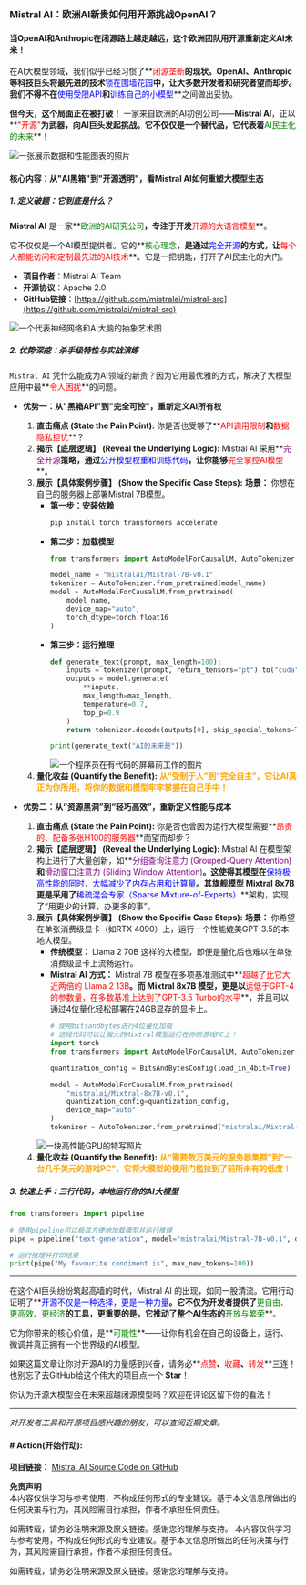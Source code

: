 ### **Mistral AI：欧洲AI新贵如何用开源挑战OpenAI？**

#### **当OpenAI和Anthropic在闭源路上越走越远，这个欧洲团队用开源重新定义AI未来！**

在AI大模型领域，我们似乎已经习惯了**<font color='red'>闭源垄断</font>**的现状。OpenAI、Anthropic等科技巨头将最先进的技术**<font color='blue'>锁在围墙花园</font>**中，让大多数开发者和研究者望而却步。我们不得不在**<font color='blue'>使用受限API</font>**和**<font color='blue'>训练自己的小模型</font>**之间做出妥协。

**但今天，这个局面正在被打破！** 一家来自欧洲的AI初创公司——**Mistral AI**，正以**<font color='red'>"开源"</font>**为武器，向AI巨头发起挑战。它不仅仅是一个替代品，它代表着**<font color='green'>AI民主化的未来</font>**！

![一张展示数据和性能图表的照片](https://images.unsplash.com/photo-1551288049-bebda4e38f71?q=80&w=2070&auto=format&fit=crop)

#### **核心内容：从"AI黑箱"到"开源透明"，看Mistral AI如何重塑大模型生态**

##### **1. 定义破题：它到底是什么？**

**Mistral AI** 是一家**<font color='green'>欧洲的AI研究公司</font>**，专注于开发**<font color='red'>开源的大语言模型</font>**。

它不仅仅是一个AI模型提供者。它的**<font color='green'>核心理念</font>**，是通过**<font color='blue'>完全开源</font>**的方式，让**<font color='red'>每个人都能访问和定制最先进的AI技术</font>**。它是一把钥匙，打开了AI民主化的大门。

*   **项目作者**：Mistral AI Team
*   **开源协议**：Apache 2.0
*   **GitHub链接**：[https://github.com/mistralai/mistral-src](https://github.com/mistralai/mistral-src)

![一个代表神经网络和AI大脑的抽象艺术图](https://images.unsplash.com/photo-1534723452862-4c874018d66d?q=80&w=2070&auto=format&fit=crop)

##### **2. 优势深挖：杀手级特性与实战演练**

`Mistral AI` 凭什么能成为AI领域的新贵？因为它用最优雅的方式，解决了大模型应用中最**<font color='red'>令人困扰</font>**的问题。

*   **优势一：从"黑箱API"到"完全可控"，重新定义AI所有权**
    1.  **直击痛点 (State the Pain Point):** 你是否也受够了**<font color='red'>API调用限制</font>**和**<font color='red'>数据隐私担忧</font>**？
    2.  **揭示【底层逻辑】 (Reveal the Underlying Logic):** Mistral AI 采用**<font color='purple'>完全开源</font>**策略，通过**<font color='blue'>公开模型权重和训练代码</font>**，让你能够**<font color='red'>完全掌控AI模型</font>**。
    3.  **展示【具体案例步骤】 (Show the Specific Case Steps):**
        **场景：** 你想在自己的服务器上部署Mistral 7B模型。
        *   **第一步：安装依赖**
            ```bash
            pip install torch transformers accelerate
            ```
        *   **第二步：加载模型**
            ```python
            from transformers import AutoModelForCausalLM, AutoTokenizer
            
            model_name = "mistralai/Mistral-7B-v0.1"
            tokenizer = AutoTokenizer.from_pretrained(model_name)
            model = AutoModelForCausalLM.from_pretrained(
                model_name,
                device_map="auto",
                torch_dtype=torch.float16
            )
            ```
        *   **第三步：运行推理**
            ```python
            def generate_text(prompt, max_length=100):
                inputs = tokenizer(prompt, return_tensors="pt").to("cuda")
                outputs = model.generate(
                    **inputs,
                    max_length=max_length,
                    temperature=0.7,
                    top_p=0.9
                )
                return tokenizer.decode(outputs[0], skip_special_tokens=True)
            
            print(generate_text("AI的未来是"))
            ```
            ![一个程序员在有代码的屏幕前工作的图片](https://images.unsplash.com/photo-1515879218367-8466d910aaa4?q=80&w=2070&auto=format&fit=crop)
    4.  **量化收益 (Quantify the Benefit):** **<font color='orange'>从“受制于人”到“完全自主”，它让AI真正为你所用，将你的数据和模型牢牢掌握在自己手中！</font>**

*   **优势二：从“资源黑洞”到“轻巧高效”，重新定义性能与成本**
    1.  **直击痛点 (State the Pain Point):** 你是否也曾因为运行大模型需要**<font color='red'>昂贵的、配备多张H100的服务器</font>**而望而却步？
    2.  **揭示【底层逻辑】 (Reveal the Underlying Logic):** Mistral AI 在模型架构上进行了大量创新，如**<font color='purple'>分组查询注意力 (Grouped-Query Attention)</font>**和**<font color='purple'>滑动窗口注意力 (Sliding Window Attention)</font>**。这使得其模型在**<font color='blue'>保持极高性能的同时，大幅减少了内存占用和计算量</font>**。其旗舰模型 Mixtral 8x7B 更是采用了**<font color='blue'>稀疏混合专家（Sparse Mixture-of-Experts）</font>**架构，实现了“用更少的计算，办更多的事”。
    3.  **展示【具体案例步骤】 (Show the Specific Case Steps):**
        **场景：** 你希望在单张消费级显卡（如RTX 4090）上，运行一个性能媲美GPT-3.5的本地大模型。
        *   **传统模型：** Llama 2 70B 这样的大模型，即便是量化后也难以在单张消费级显卡上流畅运行。
        *   **Mistral AI 方式：** Mistral 7B 模型在多项基准测试中**<font color='red'>超越了比它大近两倍的 Llama 2 13B</font>**。而 Mixtral 8x7B 模型，更是以**<font color='red'>远低于GPT-4的参数量，在多数基准上达到了GPT-3.5 Turbo的水平</font>**，并且可以通过4位量化轻松部署在24GB显存的显卡上。
            ```python
            # 使用bitsandbytes进行4位量化加载
            # 这段代码可以让强大的Mixtral模型运行在你的游戏PC上！
            import torch
            from transformers import AutoModelForCausalLM, AutoTokenizer, BitsAndBytesConfig

            quantization_config = BitsAndBytesConfig(load_in_4bit=True)

            model = AutoModelForCausalLM.from_pretrained(
                "mistralai/Mixtral-8x7B-v0.1",
                quantization_config=quantization_config,
                device_map="auto"
            )
            tokenizer = AutoTokenizer.from_pretrained("mistralai/Mixtral-8x7B-v0.1")
            ```
        ![一块高性能GPU的特写照片](https://images.unsplash.com/photo-1591438252948-9e6b3819e642?q=80&w=2070&auto=format&fit=crop)
    4.  **量化收益 (Quantify the Benefit):** **<font color='orange'>从“需要数万美元的服务器集群”到“一台几千美元的游戏PC”，它将大模型的使用门槛拉到了前所未有的低度！</font>**

##### **3. 快速上手：三行代码，本地运行你的AI大模型**

```python
from transformers import pipeline

# 使用pipeline可以极其方便地加载模型并运行推理
pipe = pipeline("text-generation", model="mistralai/Mistral-7B-v0.1", device_map="auto")

# 运行推理并打印结果
print(pipe("My favourite condiment is", max_new_tokens=100))
```

---

在这个AI巨头纷纷筑起高墙的时代，Mistral AI 的出现，如同一股清流。它用行动证明了**<font color='blue'>开源不仅是一种选择，更是一种力量</font>**。它不仅为开发者提供了**<font color='green'>更自由、更高效、更经济</font>**的工具，更重要的是，它推动了整个AI生态的**<font color='green'>开放与繁荣</font>**。

它为你带来的核心价值，是**<font color='green'>可能性</font>**——让你有机会在自己的设备上，运行、微调并真正拥有一个世界级的AI模型。

如果这篇文章让你对开源AI的力量感到兴奋，请务必**<font color='red'>点赞</font>**、**<font color='red'>收藏</font>**、**<font color='red'>转发</font>**三连！也别忘了去GitHub给这个伟大的项目点一个 **Star**！

你认为开源大模型会在未来超越闭源模型吗？欢迎在评论区留下你的看法！

---
*对开发者工具和开源项目感兴趣的朋友，可以查阅近期文章。*

#### **# Action(开始行动):**

**项目链接：** [Mistral AI Source Code on GitHub](https://github.com/mistralai/mistral-src)

**免责声明**  
本内容仅供学习与参考使用，不构成任何形式的专业建议。基于本文信息所做出的任何决策与行为，其风险需自行承担，作者不承担任何责任。

如需转载，请务必注明来源及原文链接。感谢您的理解与支持。
本内容仅供学习与参考使用，不构成任何形式的专业建议。基于本文信息所做出的任何决策与行为，其风险需自行承担，作者不承担任何责任。

如需转载，请务必注明来源及原文链接。感谢您的理解与支持。
